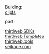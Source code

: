 Building:  
[clipfs](https://github.com/kien-ngo/clipfs)

past:

[thirdweb SDKs](https://github.com/thirdweb-dev)  
[thirdweb Templates](https://github.com/thirdweb-example)  
[thirdweb.tools](https://thirdweb.tools)  
[seitrace.com](https://seitrace.com)
